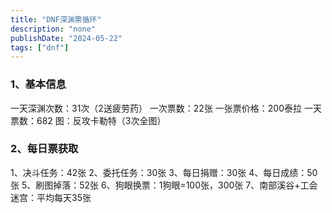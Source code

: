```yaml
---
title: "DNF深渊票循环"
description: "none"
publishDate: "2024-05-22"
tags: ["dnf"]
---
```


<!-- more --> 
### 1、基本信息

一天深渊次数：31次（2送疲劳药）
一次票数：22张
一张票价格：200泰拉
一天票数：682
图：反攻卡勒特（3次全图）

### 2、每日票获取

1、决斗任务：42张
2、委托任务：30张
3、每日捐赠：30张
4、每日成绩：50张
5、刷图掉落：52张
6、狗眼换票：1狗眼=100张，300张
7、南部溪谷+工会迷宫：平均每天35张

